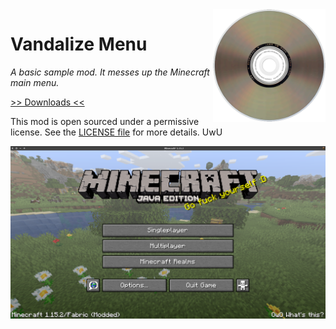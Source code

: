 <img src="icon.png" align="right" width="180px"/>

# Vandalize Menu

_A basic sample mod. It messes up the Minecraft main menu._

[>> Downloads <<](https://github.com/alxpettit/VandalizeMenu/releases)

This mod is open sourced under a permissive license. See the [LICENSE file](LICENSE) for more details. UwU

<img src="screen.png"/>

